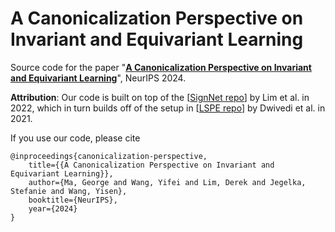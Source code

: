 # A Canonicalization Perspective on Invariant and Equivariant Learning

Source code for the paper "**[A Canonicalization Perspective on Invariant and Equivariant Learning](https://openreview.net/forum?id=jjcY92FX4R&noteId=jjcY92FX4R)**", NeurIPS 2024.

**Attribution**: Our code is built on top of the [[SignNet repo](https://github.com/cptq/SignNet-BasisNet)] by Lim et al. in 2022, which in turn builds off of the setup in [[LSPE repo](https://github.com/vijaydwivedi75/gnn-lspe)] by Dwivedi et al. in 2021.

If you use our code, please cite

```
@inproceedings{canonicalization-perspective,
    title={{A Canonicalization Perspective on Invariant and Equivariant Learning}},
    author={Ma, George and Wang, Yifei and Lim, Derek and Jegelka, Stefanie and Wang, Yisen},
    booktitle={NeurIPS},
    year={2024}
}
```